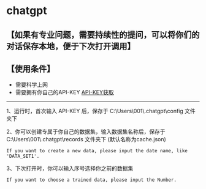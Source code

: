 # chatgpt

【如果有专业问题，需要持续性的提问，可以将你们的对话保存本地，便于下次打开调用】
---

【使用条件】
---
- 需要科学上网
- 需要拥有你自己的API-KEY
[API-KEY获取](https://platform.openai.com/account/api-keys)


---
1、运行时，首次输入 API-KEY 后，保存于 C:\Users\001\\.chatgpt\config 文件夹下

2、你可以创建专属于你自己的数据集，输入数据集名称后，保存于 C:\Users\001\\.chatgpt\records 文件夹下 (默认名称为cache.json)
    
    If you want to create a new data, please input the date name, like 'DATA_SET1'.

3、下次打开时，你可以输入序号选择你之前的数据集

    If you want to choose a trained data, please input the Number.
